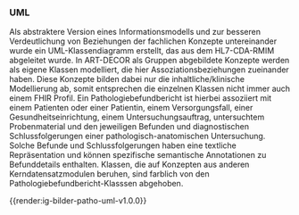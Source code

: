  ### UML

Als abstraktere Version eines Informationsmodells und zur besseren Verdeutlichung von Beziehungen der fachlichen Konzepte untereinander wurde ein UML-Klassendiagramm erstellt, das aus dem HL7-CDA-RMIM abgeleitet wurde. In ART-DECOR als Gruppen abgebildete Konzepte werden als eigene Klassen modelliert, die hier Assoziationsbeziehungen zueinander haben. Diese Konzepte bilden dabei nur die inhaltliche/klinische Modellierung ab, somit entsprechen die einzelnen Klassen nicht immer auch einem FHIR Profil. Ein Pathologiebefundbericht ist hierbei assoziiert mit einem Patienten oder einer Patientin, einem Versorgungsfall, einer Gesundheitseinrichtung, einem Untersuchungsauftrag, untersuchtem Probenmaterial und den jeweiligen Befunden und diagnostischen Schlussfolgerungen einer pathologisch-anatomischen Untersuchung. Solche Befunde und Schlussfolgerungen haben eine textliche Repräsentation und können spezifische semantische Annotationen zu Befunddetails enthalten. Klassen, die auf Konzepten aus anderen Kerndatensatzmodulen beruhen, sind farblich von den Pathologiebefundbericht-Klasssen abgehoben. 

{{render:ig-bilder-patho-uml-v1.0.0}}